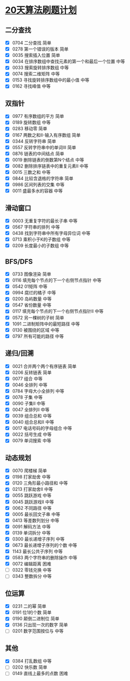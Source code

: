 # [20天算法刷题计划](https://leetcode-cn.com/study-plan/algorithms/?progress=klv87r)

## 二分查找

- [x] 0704 二分查找 简单
- [x] 0278 第一个错误的版本 简单
- [x] 0035 搜索插入位置 简单
- [x] 0034 在排序数组中查找元素的第一个和最后一个位置 中等
- [x] 0033 搜索旋转排序数组 中等
- [x] 0074 搜索二维矩阵 中等
- [x] 0153 寻找旋转排序数组中的最小值 中等
- [x] 0162 寻找峰值 中等

## 双指针

- [x] 0977 有序数组的平方 简单
- [x] 0189 旋转数组 中等
- [x] 0283 移动零 简单
- [x] 0167 两数之和II-输入有序数组 简单
- [x] 0344 反转字符串 简单
- [x] 0557 反转字符串中的单词III 简单
- [x] 0876 链表的中间结点 简单
- [x] 0019 删除链表的倒数第N个结点 中等
- [x] 0082 删除排序链表中的重复元素II 中等
- [x] 0015 三数之和 中等
- [x] 0844 比较含退格的字符串 简单
- [x] 0986 区间列表的交集 中等
- [x] 0011 盛最多水的容器 中等

## 滑动窗口

- [x] 0003 无重复字符的最长子串 中等
- [x] 0567 字符串的排列 中等
- [x] 0438 找到字符串中所有字母异位词 中等
- [x] 0713 乘积小于K的子数组 中等
- [x] 0209 长度最小的子数组 中等

## BFS/DFS

- [x] 0733 图像渲染 简单
- [x] 0116 填充每个节点的下一个右侧节点指针 中等
- [x] 0542 01矩阵 中等
- [x] 0994 腐烂的橘子 中等
- [x] 0200 岛屿数量 中等
- [x] 0547 省份数量 中等
- [x] 0117 填充每个节点的下一个右侧节点指针II 中等
- [x] 0572 另一棵树的子树 简单
- [x] 1091 二进制矩阵中的最短路径 中等
- [x] 0130 被围绕的区域 中等
- [x] 0797 所有可能的路径 中等

## 递归/回溯

- [x] 0021 合并两个两个有序链表 简单
- [x] 0206 反转链表 简单
- [x] 0077 组合 中等
- [x] 0046 全排列 中等
- [x] 0784 字母大小全排列 中等
- [x] 0078 子集 中等
- [x] 0090 子集II 中等
- [x] 0047 全排列II 中等
- [x] 0039 组合总和 中等
- [x] 0040 组合总和II 中等
- [x] 0017 电话号码的字母组合 中等
- [x] 0022 括号生成 中等
- [x] 0079 单词搜索 中等

## 动态规划

- [x] 0070 爬楼梯 简单
- [x] 0198 打家劫舍 中等
- [x] 0120 三角形最小路径和 中等
- [x] 0213 打家劫舍II 中等
- [x] 0055 跳跃游戏 中等
- [x] 0045 跳跃游戏II 中等
- [x] 0062 不同路径 中等
- [x] 0005 最长回文子串 中等
- [x] 0413 等差数列划分 中等
- [x] 0091 解码方法 中等
- [x] 0139 单词拆分 中等
- [x] 0300 最长递增子序列 中等
- [x] 0673 最长递增子序列的个数 中等
- [x] 1143 最长公共子序列 中等
- [x] 0583 两个字符串的删除操作 中等
- [x] 0072 编辑距离 困难
- [ ] 0322 零钱兑换 中等
- [ ] 0343 整数拆分 中等

## 位运算

- [x] 0231 二的幂 简单
- [x] 0191 位1的个数 简单
- [x] 0190 颠倒二进制位 简单
- [x] 0136 只出现一次的数字 简单
- [ ] 0201 数字范围按位与 中等

## 其他

- [x] 0384 打乱数组 中等
- [ ] 0202 快乐数 简单
- [ ] 0149 直线上最多的点数 困难
